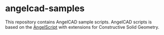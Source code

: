 # angelcad-samples

This repository contains AngelCAD sample scripts. AngelCAD scripts is based on the [AngelScript](http://www.angelcode.com/angelscript/sdk/docs/manual/doc_script.html) with extensions for Constructive Solid Geometry.